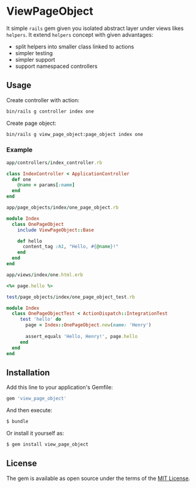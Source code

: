 # ViewPageObject

It simple `rails` gem given you isolated abstract layer under views likes `helpers`.
It extend `helpers` concept with given advantages:
- split helpers into smaller class linked to actions
- simpler testing
- simpler support
- support namespaced controllers

## Usage

Create controller with action:

```bash
bin/rails g controller index one
```

Create page object:

```bash
bin/rails g view_page_object:page_object index one
```

### Example

```ruby
app/controllers/index_controller.rb

class IndexController < ApplicationController
  def one
    @name = params[:name]
  end
end
```

```ruby
app/page_objects/index/one_page_object.rb

module Index
  class OnePageObject
    include ViewPageObject::Base

    def hello
      content_tag :h1, "Hello, #{@name}!"
    end
  end
end
```

```ruby
app/views/index/one.html.erb

<%= page.hello %>
```

```ruby
test/page_objects/index/one_page_object_test.rb

module Index
  class OnePageObjectTest < ActionDispatch::IntegrationTest
     test 'hello' do
       page = Index::OnePageObject.new(name: 'Henry')
       
       assert_equals 'Hello, Henry!', page.hello
     end
  end
end
```

## Installation
Add this line to your application's Gemfile:

```ruby
gem 'view_page_object'
```

And then execute:
```bash
$ bundle
```

Or install it yourself as:
```bash
$ gem install view_page_object
```

## License
The gem is available as open source under the terms of the [MIT License](http://opensource.org/licenses/MIT).
